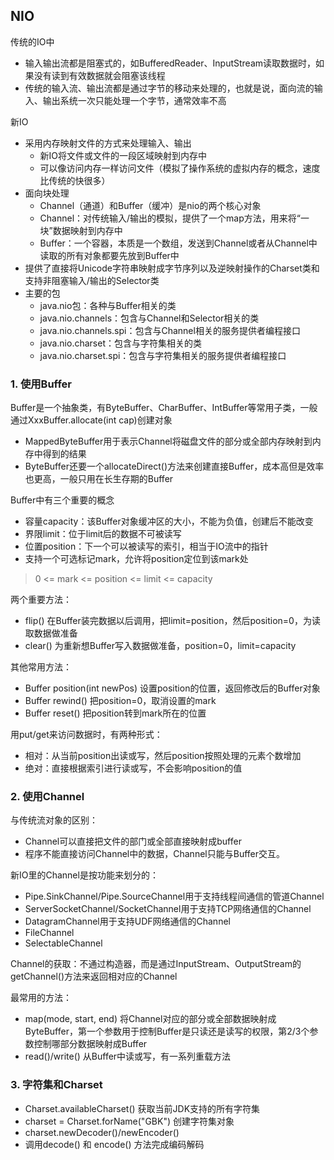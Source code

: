 ## NIO
传统的IO中
- 输入输出流都是阻塞式的，如BufferedReader、InputStream读取数据时，如果没有读到有效数据就会阻塞该线程
- 传统的输入流、输出流都是通过字节的移动来处理的，也就是说，面向流的输入、输出系统一次只能处理一个字节，通常效率不高

新IO
- 采用内存映射文件的方式来处理输入、输出
    - 新IO将文件或文件的一段区域映射到内存中
    - 可以像访问内存一样访问文件（模拟了操作系统的虚拟内存的概念，速度比传统的快很多）
- 面向块处理
    - Channel（通道）和Buffer（缓冲）是nio的两个核心对象
    - Channel：对传统输入/输出的模拟，提供了一个map方法，用来将“一块”数据映射到内存中
    - Buffer：一个容器，本质是一个数组，发送到Channel或者从Channel中读取的所有对象都要先放到Buffer中
- 提供了直接将Unicode字符串映射成字节序列以及逆映射操作的Charset类和支持非阻塞输入/输出的Selector类
- 主要的包
    - java.nio包：各种与Buffer相关的类
    - java.nio.channels：包含与Channel和Selector相关的类
    - java.nio.channels.spi：包含与Channel相关的服务提供者编程接口
    - java.nio.charset：包含与字符集相关的类
    - java.nio.charset.spi：包含与字符集相关的服务提供者编程接口
    
    
### 1. 使用Buffer
Buffer是一个抽象类，有ByteBuffer、CharBuffer、IntBuffer等常用子类，一般通过XxxBuffer.allocate(int cap)创建对象
- MappedByteBuffer用于表示Channel将磁盘文件的部分或全部内存映射到内存中得到的结果
- ByteBuffer还要一个allocateDirect()方法来创建直接Buffer，成本高但是效率也更高，一般只用在长生存期的Buffer

Buffer中有三个重要的概念
- 容量capacity：该Buffer对象缓冲区的大小，不能为负值，创建后不能改变
- 界限limit：位于limit后的数据不可被读写
- 位置position：下一个可以被读写的索引，相当于IO流中的指针
- 支持一个可选标记mark，允许将position定位到该mark处
> 0 <= mark <= position <= limit <= capacity

两个重要方法：
- flip() 在Buffer装完数据以后调用，把limit=position，然后position=0，为读取数据做准备
- clear() 为重新想Buffer写入数据做准备，position=0，limit=capacity

其他常用方法：
- Buffer position(int newPos) 设置position的位置，返回修改后的Buffer对象
- Buffer rewind() 把position=0，取消设置的mark
- Buffer reset() 把position转到mark所在的位置

用put/get来访问数据时，有两种形式：
- 相对：从当前position出读或写，然后position按照处理的元素个数增加
- 绝对：直接根据索引进行读或写，不会影响position的值

### 2. 使用Channel
与传统流对象的区别：
- Channel可以直接把文件的部门或全部直接映射成buffer
- 程序不能直接访问Channel中的数据，Channel只能与Buffer交互。

新IO里的Channel是按功能来划分的：
- Pipe.SinkChannel/Pipe.SourceChannel用于支持线程间通信的管道Channel
- ServerSocketChannel/SocketChannel用于支持TCP网络通信的Channel
- DatagramChannel用于支持UDF网络通信的Channel
- FileChannel
- SelectableChannel

Channel的获取：不通过构造器，而是通过InputStream、OutputStream的getChannel()方法来返回相对应的Channel

最常用的方法：
- map(mode, start, end) 将Channel对应的部分或全部数据映射成ByteBuffer，第一个参数用于控制Buffer是只读还是读写的权限，第2/3个参数控制哪部分数据映射成Buffer
- read()/write() 从Buffer中读或写，有一系列重载方法

### 3. 字符集和Charset
- Charset.availableCharset() 获取当前JDK支持的所有字符集
- charset = Charset.forName("GBK") 创建字符集对象
- charset.newDecoder()/newEncoder() 
- 调用decode() 和 encode() 方法完成编码解码 